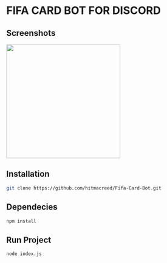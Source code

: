 # FIFA CARD BOT FOR DISCORD

## Screenshots
<img src="https://github.com/hitmacreed/Fifa-Card-Bot/blob/master/Capture.PNG?raw=true" width="300">

## Installation

```sh
git clone https://github.com/hitmacreed/Fifa-Card-Bot.git
```

## Dependecies

```sh
npm install
```


## Run Project

```sh
node index.js
```

